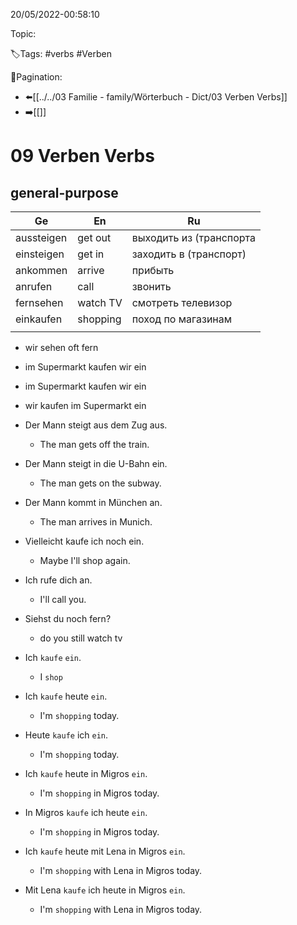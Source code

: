 20/05/2022-00:58:10

Topic:

🏷️Tags: #verbs #Verben

🧭Pagination:
- ⬅️[[../../03 Familie - family/Wörterbuch - Dict/03 Verben Verbs]]
- ➡️[[]]

# 09 Verben Verbs

## general-purpose

| Ge          | En        | Ru                      |
|-------------|-----------|-------------------------|
| aussteigen  | get out   | выходить из (транспорта |
| einsteigen  | get in    | заходить в (транспорт)  |
| ankommen    | arrive    | прибыть                 |
| anrufen     | call      | звонить                 |
| fernsehen   | watch TV  | смотреть телевизор      |
| einkaufen   | shopping  | поход по магазинам      |
|             |           |                         |



- wir sehen oft fern
- im Supermarkt kaufen wir ein

- im Supermarkt kaufen wir ein
- wir kaufen im Supermarkt ein

- Der Mann steigt aus dem Zug aus.
  - The man gets off the train.
- Der Mann steigt in die U-Bahn ein.
  - The man gets on the subway.
- Der Mann kommt in München an.
  - The man arrives in Munich.
- Vielleicht kaufe ich noch ein.
  - Maybe I'll shop again.
- Ich rufe dich an.
  - I'll call you.
- Siehst du noch fern?
  - do you still watch tv

- Ich `kaufe` `ein`.
  - I `shop`
- Ich `kaufe` heute `ein`.
  - I'm `shopping` today.
- Heute `kaufe` ich `ein`.
  - I'm `shopping` today.
- Ich `kaufe` heute in Migros `ein`.
  - I'm `shopping` in Migros today.
- In Migros `kaufe` ich heute `ein`.
  - I'm `shopping` in Migros today.
- Ich `kaufe` heute mit Lena in Migros `ein`.
  - I'm `shopping` with Lena in Migros today.
- Mit Lena `kaufe` ich heute in Migros `ein`.
  - I'm `shopping` with Lena in Migros today.
